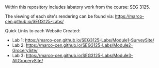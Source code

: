 Within this repository includes labatory work from the course: SEG 3125.

The viewing of each site's rendering can be found via: 
https://marco-cen.github.io/SEG3125-Labs/<folder directory name>


Quick Links to each Website Created:
- Lab 1: https://marco-cen.github.io/SEG3125-Labs/Module1-SurveySite/
- Lab 2: https://marco-cen.github.io/SEG3125-Labs/Module2-GrocerySite/
- Lab 3: https://marco-cen.github.io/SEG3125-Labs/Module3-AltGrocerySite/
